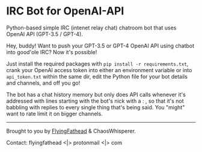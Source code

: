 # IRC Bot for OpenAI-API
Python-based simple IRC (intenet relay chat) chatroom bot that uses OpenAI API (GPT-3.5 / GPT-4).

Hey, buddy! Want to push your GPT-3.5 or GPT-4 OpenAI API using chatbot into good'ole IRC? Now it's possible!

Just install the required packages with `pip install -r requirements.txt`, crank your OpenAI access token into either an environment variable or into `api_token.txt` within the same dir, edit the Python file for your bot details and channels, and off you go!

The bot has a chat history memory but only does API calls whenever it's addressed with lines starting with the bot's nick with a  : , so that it's not babbling with replies to every single thing that's being said. You "might" want to rate limit it on bigger channels.

---
Brought to you by [FlyingFathead](https://github.com/FlyingFathead) & ChaosWhisperer. 

Contact: flyingfathead <|> protonmail <|> com
